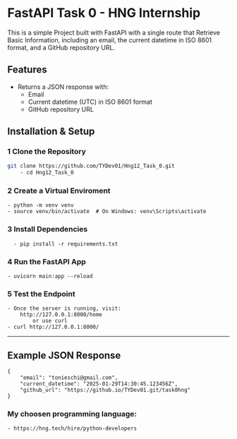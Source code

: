 # FastAPI Task 0 - HNG Internship

This is a simple Project built with FastAPI with a single route that Retrieve Basic Information, including an email, the current datetime in ISO 8601 format, and a GitHub repository URL.

## Features
- Returns a JSON response with:
  - Email
  - Current datetime (UTC) in ISO 8601 format
  - GitHub repository URL

## Installation & Setup

### 1 Clone the Repository
```bash
git clone https://github.com/TYDev01/Hng12_Task_0.git
    - cd Hng12_Task_0
```


### 2 Create a Virtual Enviroment
    - python -m venv venv
    - source venv/bin/activate  # On Windows: venv\Scripts\activate

### 3 Install Dependencies
```
  - pip install -r requirements.txt
```

### 4 Run the FastAPI App
    - uvicorn main:app --reload


### 5 Test the Endpoint
    - Once the server is running, visit:
        http://127.0.0.1:8000/home
            or use curl
    - curl http://127.0.0.1:8000/

<hr>

## Example JSON Response
```
{
    "email": "tonieschi@gmail.com",
    "current_datetime": "2025-01-29T14:30:45.123456Z",
    "github_url": "https://github.io/TYDev01.git/task0hng"
}
```


### My choosen programming language:
    - https://hng.tech/hire/python-developers
